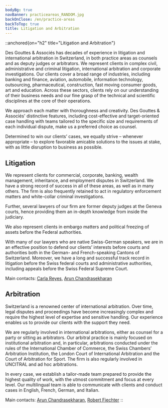 ```yaml
---
bodyBg: true
navBanner: practiceareas_RANDOM.jpg
backOnClose: /en/practice-areas
backToTop: true
title: Litigation and Arbitration
---
```


::anchored{on="h2" title="Litigation and Arbitration"}

Des Gouttes & Associés has decades of experience in litigation and international arbitration in Switzerland, in both practice areas as counsels and as deputy judges or arbitrators. We represent clients in complex civil, administrative and criminal litigation, international arbitration and corporate investigations. Our clients cover a broad range of industries, including banking and finance, aviation, automobile, information technology, outsourcing, pharmaceutical, construction, fast moving consumer goods, art and education. Across these sectors, clients rely on our understanding of their business needs and our fine grasp of the technical and scientific disciplines at the core of their operations.

We approach each matter with thoroughness and creativity. Des Gouttes & Associés' distinctive features, including cost-effective and target-oriented case handling with teams tailored to the specific size and requirements of each individual dispute, make us a preferred choice as counsel.

Determined to win our clients’ cases, we equally strive – whenever appropriate – to explore favorable amicable solutions to the issues at stake, with as little disruption to business as possible.


## Litigation
We represent clients for commercial, corporate, banking, wealth management, inheritance, and employment disputes in Switzerland. We have a strong record of success in all of these areas, as well as in many others. The firm is also frequently retained to act in regulatory enforcement matters and white-collar criminal investigations.

Further, several lawyers of our firm are former deputy judges at the Geneva courts, hence providing them an in-depth knowledge from inside the judiciary.

We also represent clients in embargo matters and political freezing of assets before the Federal authorities.

With many of our lawyers who are native Swiss-German speakers, we are in an effective position to defend our clients’ interests before courts and authorities both in the German- and French-speaking Cantons of Switzerland. Moreover, we have a long and successful track record in litigation before the Swiss federal courts and administrative authorities, including appeals before the Swiss Federal Supreme Court.

Main contacts: [Carla Reyes](/en/team/cr), [Arun Chandrasekharan](/en/team/ac)


## Arbitration
Switzerland is a renowned center of international arbitration. Over time, legal disputes and proceedings have become increasingly complex and require the highest level of expertise and sensitive handling. Our experience enables us to provide our clients with the support they need.

We are regularly involved in international arbitrations, either as counsel for a party or sitting as arbitrators. Our arbitral practice is mainly focused on institutional arbitration and, in particular, arbitrations conducted under the rules of the International Chamber of Commerce, the Swiss Chambers’ Arbitration Institution, the London Court of International Arbitration and the Court of Arbitration for Sport. The firm is also regularly involved in UNCITRAL and ad hoc arbitrations.

In every case, we establish a tailor-made team prepared to provide the highest quality of work, with the utmost commitment and focus at every level. Our multilingual team is able to communicate with clients and conduct cases in English, French, German, and Italian.

Main contacts: [Arun Chandrasekharan](/en/team/ac), [Robert Fiechter](/en/team/rf)
::
